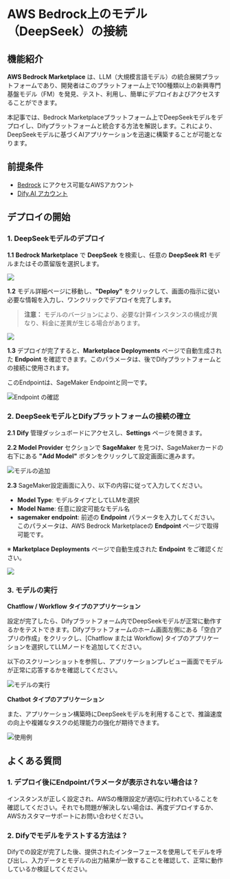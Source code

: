 # AWS Bedrock上のモデル（DeepSeek）の接続

## 機能紹介

**AWS Bedrock Marketplace** は、LLM（大規模言語モデル）の統合展開プラットフォームであり、開発者はこのプラットフォーム上で100種類以上の新興専門基盤モデル（FM）を発見、テスト、利用し、簡単にデプロイおよびアクセスすることができます。

本記事では、Bedrock Marketplaceプラットフォーム上でDeepSeekモデルをデプロイし、Difyプラットフォームと統合する方法を解説します。これにより、DeepSeekモデルに基づくAIアプリケーションを迅速に構築することが可能となります。

## 前提条件

- [Bedrock](https://aws.amazon.com/bedrock/) にアクセス可能なAWSアカウント
- [Dify.AI アカウント](https://cloud.dify.ai/)

## デプロイの開始

### 1. DeepSeekモデルのデプロイ

**1.1** **Bedrock Marketplace** で **DeepSeek** を検索し、任意の **DeepSeek R1** モデルまたはその蒸留版を選択します。

![](https://assets-docs.dify.ai/2025/02/9c6e17fc0cf262b2005013bf122251d1.png)

**1.2** モデル詳細ページに移動し、**"Deploy"** をクリックして、画面の指示に従い必要な情報を入力し、ワンクリックでデプロイを完了します。

> **注意：** モデルのバージョンにより、必要な計算インスタンスの構成が異なり、料金に差異が生じる場合があります。

![](https://assets-docs.dify.ai/2025/02/613497e3473d9b6eaa7cb5611decee0c.png)

**1.3** デプロイが完了すると、**Marketplace Deployments** ページで自動生成された **Endpoint** を確認できます。このパラメータは、後でDifyプラットフォームとの接続に使用されます。

このEndpointは、SageMaker Endpointと同一です。

![Endpoint の確認](https://assets-docs.dify.ai/2025/02/82a1d6406662b83386b86ec511ab20be.png)

### 2. DeepSeekモデルとDifyプラットフォームの接続の確立

**2.1** **Dify** 管理ダッシュボードにアクセスし、**Settings** ページを開きます。

**2.2** **Model Provider** セクションで **SageMaker** を見つけ、SageMakerカードの右下にある **"Add Model"** ボタンをクリックして設定画面に進みます。

![モデルの追加](https://assets-docs.dify.ai/2025/02/864fc8476c47b460b67f14152cbbf360.png)

**2.3** SageMaker設定画面に入り、以下の内容に従って入力してください。

- **Model Type**: モデルタイプとしてLLMを選択
- **Model Name**: 任意に設定可能なモデル名
- **sagemaker endpoint**: 前述の **Endpoint** パラメータを入力してください。このパラメータは、AWS Bedrock Marketplaceの **Endpoint** ページで取得可能です。

※ **Marketplace Deployments** ページで自動生成された **Endpoint** をご確認ください。

![](https://assets-docs.dify.ai/2025/02/1feaa8d5054933f42da25a8f655b5a9e.png)

### 3. モデルの実行

**Chatflow / Workflow タイプのアプリケーション**

設定が完了したら、Difyプラットフォーム内でDeepSeekモデルが正常に動作するかをテストできます。Difyプラットフォームのホーム画面左側にある「空白アプリの作成」をクリックし、[Chatflow または Workflow] タイプのアプリケーションを選択してLLMノードを追加してください。

以下のスクリーンショットを参照し、アプリケーションプレビュー画面でモデルが正常に応答するかを確認してください。

![モデルの実行](https://assets-docs.dify.ai/2025/02/e7fb06888101662ecb970401fdba63b5.png)

**Chatbot タイプのアプリケーション**

また、アプリケーション構築時にDeepSeekモデルを利用することで、推論速度の向上や複雑なタスクの処理能力の強化が期待できます。

![使用例](https://assets-docs.dify.ai/2025/02/6f55a1d12ad020517c2bcda0a5b3aee8.png)

## よくある質問

### 1. **デプロイ後にEndpointパラメータが表示されない場合は？**

インスタンスが正しく設定され、AWSの権限設定が適切に行われていることを確認してください。それでも問題が解決しない場合は、再度デプロイするか、AWSカスタマーサポートにお問い合わせください。

### 2. **Difyでモデルをテストする方法は？**

Difyでの設定が完了した後、提供されたインターフェースを使用してモデルを呼び出し、入力データとモデルの出力結果が一致することを確認して、正常に動作しているか検証してください。